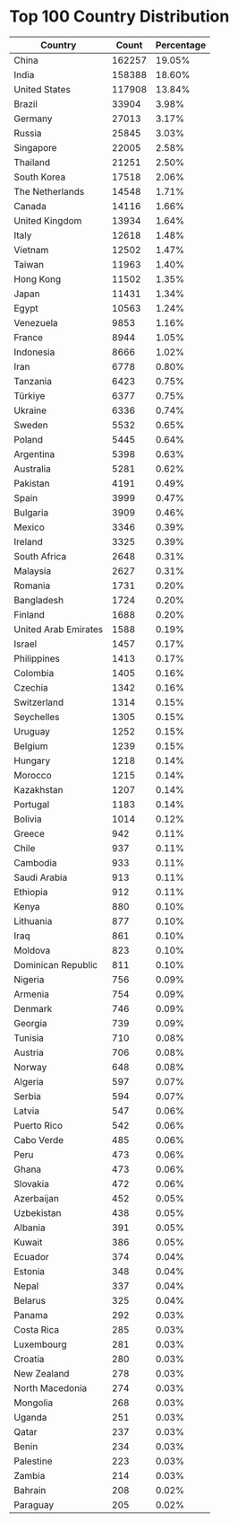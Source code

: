 # Top 100 Country Distribution
| Country | Count | Percentage |
|----|----|----|
| China | 162257 | 19.05% |
| India | 158388 | 18.60% |
| United States | 117908 | 13.84% |
| Brazil | 33904 | 3.98% |
| Germany | 27013 | 3.17% |
| Russia | 25845 | 3.03% |
| Singapore | 22005 | 2.58% |
| Thailand | 21251 | 2.50% |
| South Korea | 17518 | 2.06% |
| The Netherlands | 14548 | 1.71% |
| Canada | 14116 | 1.66% |
| United Kingdom | 13934 | 1.64% |
| Italy | 12618 | 1.48% |
| Vietnam | 12502 | 1.47% |
| Taiwan | 11963 | 1.40% |
| Hong Kong | 11502 | 1.35% |
| Japan | 11431 | 1.34% |
| Egypt | 10563 | 1.24% |
| Venezuela | 9853 | 1.16% |
| France | 8944 | 1.05% |
| Indonesia | 8666 | 1.02% |
| Iran | 6778 | 0.80% |
| Tanzania | 6423 | 0.75% |
| Türkiye | 6377 | 0.75% |
| Ukraine | 6336 | 0.74% |
| Sweden | 5532 | 0.65% |
| Poland | 5445 | 0.64% |
| Argentina | 5398 | 0.63% |
| Australia | 5281 | 0.62% |
| Pakistan | 4191 | 0.49% |
| Spain | 3999 | 0.47% |
| Bulgaria | 3909 | 0.46% |
| Mexico | 3346 | 0.39% |
| Ireland | 3325 | 0.39% |
| South Africa | 2648 | 0.31% |
| Malaysia | 2627 | 0.31% |
| Romania | 1731 | 0.20% |
| Bangladesh | 1724 | 0.20% |
| Finland | 1688 | 0.20% |
| United Arab Emirates | 1588 | 0.19% |
| Israel | 1457 | 0.17% |
| Philippines | 1413 | 0.17% |
| Colombia | 1405 | 0.16% |
| Czechia | 1342 | 0.16% |
| Switzerland | 1314 | 0.15% |
| Seychelles | 1305 | 0.15% |
| Uruguay | 1252 | 0.15% |
| Belgium | 1239 | 0.15% |
| Hungary | 1218 | 0.14% |
| Morocco | 1215 | 0.14% |
| Kazakhstan | 1207 | 0.14% |
| Portugal | 1183 | 0.14% |
| Bolivia | 1014 | 0.12% |
| Greece | 942 | 0.11% |
| Chile | 937 | 0.11% |
| Cambodia | 933 | 0.11% |
| Saudi Arabia | 913 | 0.11% |
| Ethiopia | 912 | 0.11% |
| Kenya | 880 | 0.10% |
| Lithuania | 877 | 0.10% |
| Iraq | 861 | 0.10% |
| Moldova | 823 | 0.10% |
| Dominican Republic | 811 | 0.10% |
| Nigeria | 756 | 0.09% |
| Armenia | 754 | 0.09% |
| Denmark | 746 | 0.09% |
| Georgia | 739 | 0.09% |
| Tunisia | 710 | 0.08% |
| Austria | 706 | 0.08% |
| Norway | 648 | 0.08% |
| Algeria | 597 | 0.07% |
| Serbia | 594 | 0.07% |
| Latvia | 547 | 0.06% |
| Puerto Rico | 542 | 0.06% |
| Cabo Verde | 485 | 0.06% |
| Peru | 473 | 0.06% |
| Ghana | 473 | 0.06% |
| Slovakia | 472 | 0.06% |
| Azerbaijan | 452 | 0.05% |
| Uzbekistan | 438 | 0.05% |
| Albania | 391 | 0.05% |
| Kuwait | 386 | 0.05% |
| Ecuador | 374 | 0.04% |
| Estonia | 348 | 0.04% |
| Nepal | 337 | 0.04% |
| Belarus | 325 | 0.04% |
| Panama | 292 | 0.03% |
| Costa Rica | 285 | 0.03% |
| Luxembourg | 281 | 0.03% |
| Croatia | 280 | 0.03% |
| New Zealand | 278 | 0.03% |
| North Macedonia | 274 | 0.03% |
| Mongolia | 268 | 0.03% |
| Uganda | 251 | 0.03% |
| Qatar | 237 | 0.03% |
| Benin | 234 | 0.03% |
| Palestine | 223 | 0.03% |
| Zambia | 214 | 0.03% |
| Bahrain | 208 | 0.02% |
| Paraguay | 205 | 0.02% |
